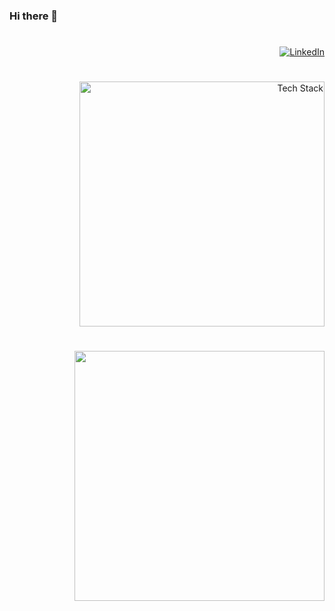 ### Hi there 👋

<div align="right">

#
[![LinkedIn](https://img.shields.io/badge/LinkedIn-%230077B5.svg?style=for-the-badge&logo=linkedin&logoColor=white)](https://linkedin.com/in/https://www.linkedin.com/in/priyankapatelll/) 
  
#
  <img width="392" alt="Tech Stack" src="https://user-images.githubusercontent.com/104874911/208569126-9f8c7cfb-cc93-4815-9ce2-8fcfbda1bf26.png"/>
  
#
  <img width="400" src="https://github-readme-stats.vercel.app/api/top-langs/?username=priyankapatelll&theme=gotham&hide_border=true&include_all_commits=false&count_private=false&layout=compact&hide=shell"/>

  
</div>






<!--
**priyankapatelll/priyankapatelll** is a ✨ _special_ ✨ repository because its `README.md` (this file) appears on your GitHub profile.

Here are some ideas to get you started:

- 🔭 I’m currently working on ...
- 🌱 I’m currently learning ...
- 👯 I’m looking to collaborate on ...
- 🤔 I’m looking for help with ...
- 💬 Ask me about ...
- 📫 How to reach me: ...
- 😄 Pronouns: ...
- ⚡ Fun fact: ...
-->

<!-- the below works. It's the Responsive Stat Card. You're gonna need to build more projects before you put this on. It's from here: https://github.com/anuraghazra/github-readme-stats. Also you can use this too: http://github-readme-streak-stats.herokuapp.com/demo/ or even this: https://www.sitepoint.com/github-profile-readme/

<img width="400" src="https://github-readme-stats.vercel.app/api?username=priyankapatelll&show_icons=true&theme=transparent"/>
-->
